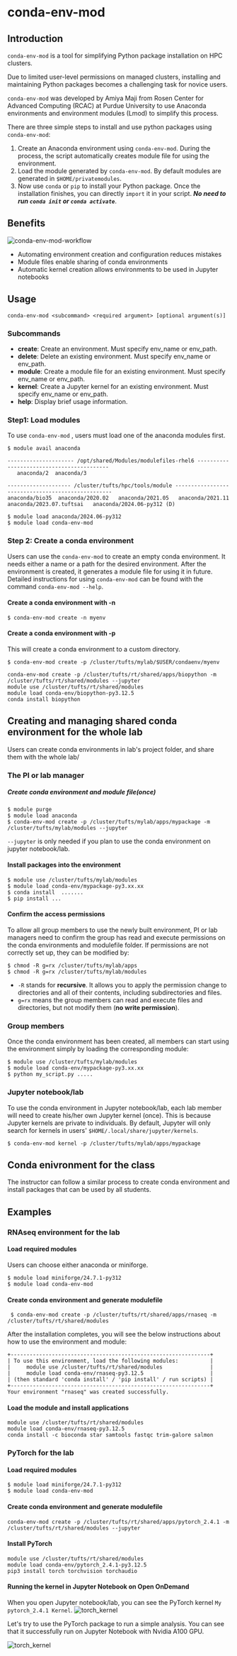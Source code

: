 # conda-env-mod

## Introduction
`conda-env-mod` is a tool for simplifying Python package installation on HPC clusters. 

Due to limited user-level permissions on managed clusters, installing and maintaining Python packages becomes a challenging task for novice users. 

`conda-env-mod` was developed by Amiya Maji from Rosen Center for Advanced Computing (RCAC) at Purdue University to use Anaconda environments and environment modules (Lmod) to simplify this process. 

There are three simple steps to install and use python packages using `conda-env-mod`:
1. Create an Anaconda environment using `conda-env-mod`. During the process, the script automatically creates module file for using the environment.
2. Load the module generated by `conda-env-mod`. By default modules are generated in `$HOME/privatemodules`. 
3. Now use `conda` or `pip` to install your Python package. Once the installation finishes, you can directly `import` it in your script.  ***No need to run `conda init` or `conda activate`***.

## Benefits
![conda-env-mod-workflow](images/conda-env-mod-workflow.png)

- Automating environment creation and configuration reduces mistakes
- Module files enable sharing of conda environments
- Automatic kernel creation allows environments to be used in Jupyter notebooks

## Usage
```
conda-env-mod <subcommand> <required argument> [optional argument(s)]
```

### Subcommands
- **create**: Create an environment.  Must specify env_name or env_path.
- **delete**: Delete an existing environment.  Must specify env_name or env_path.
- **module**: Create a module file for an existing environment.  Must specify env_name or env_path.
- **kernel**: Create a Jupyter kernel for an existing environment.  Must specify env_name or env_path.
- **help**:   Display brief usage information.

### Step1: Load modules

To use `conda-env-mod` , users must load one of the anaconda modules first.


```
$ module avail anaconda

--------------------- /opt/shared/Modules/modulefiles-rhel6 ------------------------------------------
   anaconda/2  anaconda/3

-------------------- /cluster/tufts/hpc/tools/module --------------------------------------------------
anaconda/bio35  anaconda/2020.02   anaconda/2021.05   anaconda/2021.11   anaconda/2023.07.tuftsai   anaconda/2024.06-py312 (D)

$ module load anaconda/2024.06-py312
$ module load conda-env-mod
```

### Step 2: Create a conda environment

Users can use the `conda-env-mod`  to create an empty conda environment. It needs either a name or a path for the desired environment. After the environment is created, it generates a module file for using it in future. Detailed instructions for using `conda-env-mod` can be found with the command `conda-env-mod --help`.



#### Create a conda environment with -n

```shell-session
$ conda-env-mod create -n myenv
```



#### Create a conda environment with -p

This will create a conda environment to a custom directory. 

```shell-session
$ conda-env-mod create -p /cluster/tufts/mylab/$USER/condaenv/myenv
```


```
conda-env-mod create -p /cluster/tufts/rt/shared/apps/biopython -m /cluster/tufts/rt/shared/modules --jupyter
module use /cluster/tufts/rt/shared/modules
module load conda-env/biopython-py3.12.5
conda install biopython
```

## Creating and managing shared conda environment for the whole lab
Users can create conda environments in lab's project folder, and share them with the whole lab/
### The PI or lab manager
##### Create conda environment and module file(once)
```
$ module purge
$ module load anaconda
$ conda-env-mod create -p /cluster/tufts/mylab/apps/mypackage -m /cluster/tufts/mylab/modules --jupyter
```

`--jupyter` is only needed if you plan to use the conda environment on jupyter notebook/lab. 

#### Install packages into the environment
```
$ module use /cluster/tufts/mylab/modules
$ module load conda-env/mypackage-py3.xx.xx 
$ conda install  .......                     
$ pip install ...
```

#### Confirm the access permissions
To allow all group members to use the newly built environment, PI or lab managers need to confirm the group has read and execute permissions on the conda environments and modulefile folder. 
If permissions are not correctly set up, they can be modified by:

```
$ chmod -R g=rx /cluster/tufts/mylab/apps
$ chmod -R g=rx /cluster/tufts/mylab/modules 
```

- `-R` stands for **recursive**. It allows you to apply the permission change to directories and all of their contents, including subdirectories and files.
- `g=rx` means the group members can read and execute files and directories, but not modify them (**no write permission**).

### Group members
Once the conda environment has been created, all members can start using the environment simply by loading the corresponding module:
```
$ module use /cluster/tufts/mylab/modules
$ module load conda-env/mypackage-py3.xx.xx 
$ python my_script.py .....
```
### Jupyter notebook/lab
To use the conda environment in Jupyter notebook/lab, each lab member will need to create his/her own Jupyter kernel (once). This is because Jupyter kernels are private to individuals. By default, Jupyter will only search for kernels in users' `$HOME/.local/share/jupyter/kernels`.

```
$ conda-env-mod kernel -p /cluster/tufts/mylab/apps/mypackage
```

## Conda enivronment for the class
The instructor can follow a similar process to create conda environment and install packages that can be used by all students. 


## Examples
### RNAseq environment for the lab
#### Load required modules
Users can choose either anaconda or miniforge. 
```
$ module load miniforge/24.7.1-py312 
$ module load conda-env-mod
```
#### Create conda environment and generate modulefile
```
 $ conda-env-mod create -p /cluster/tufts/rt/shared/apps/rnaseq -m /cluster/tufts/rt/shared/modules
```

After the installation completes, you will see the below instructions about how to use the environment and module:

```
+---------------------------------------------------------------+
| To use this environment, load the following modules:          |
|     module use /cluster/tufts/rt/shared/modules               |
|     module load conda-env/rnaseq-py3.12.5                     |
| (then standard 'conda install' / 'pip install' / run scripts) |
+---------------------------------------------------------------+
Your environment "rnaseq" was created successfully.
```
#### Load the module and install applications
```
module use /cluster/tufts/rt/shared/modules
module load conda-env/rnaseq-py3.12.5 
conda install -c bioconda star samtools fastqc trim-galore salmon 
```

### PyTorch for the lab
#### Load required modules
```
$ module load miniforge/24.7.1-py312 
$ module load conda-env-mod
```
#### Create conda environment and generate modulefile
```
conda-env-mod create -p /cluster/tufts/rt/shared/apps/pytorch_2.4.1 -m /cluster/tufts/rt/shared/modules --jupyter
```
#### Install PyTorch
```
module use /cluster/tufts/rt/shared/modules 
module load conda-env/pytorch_2.4.1-py3.12.5  
pip3 install torch torchvision torchaudio
```
#### Running the kernel in Jupyter Notebook on Open OnDemand 
When you open Jupyter notebook/lab, you can see the PyTorch kernel `My pytorch_2.4.1 Kernel`. 
![torch_kernel](images/torch_kernel.png)

Let's try to use the PyTorch package to run a simple analysis. You can see that it successfully run on Jupyter Notebook with Nvidia A100 GPU.

![torch_kernel](images/torch_gpu.png)